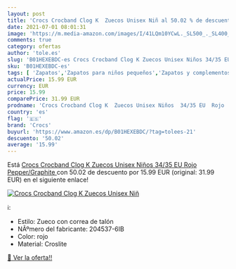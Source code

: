 ```yaml
---
layout: post
title: 'Crocs Crocband Clog K  Zuecos Unisex Niñ al 50.02 % de descuento'
date: 2021-07-01 08:01:31
image: 'https://m.media-amazon.com/images/I/41LQm10YCwL._SL500_._SL400_.jpg'
comments: true
category: ofertas
author: 'tole.es'
slug: 'B01HEXEBDC-es Crocs Crocband Clog K Zuecos Unisex Niños 34/35 EU Rojo...'
sku: 'B01HEXEBDC-es'
tags: [ 'Zapatos','Zapatos para niños pequeños','Zapatos y complementos','Zuecos y mules para niño','crocs','zuecos', ]
actualPrice: 15.99 EUR
currency: EUR
price: 15.99
comparePrice: 31.99 EUR
prodname: 'Crocs Crocband Clog K  Zuecos Unisex Niños  34/35 EU  Rojo  Pepper/Graphite '
country: 'es'
flag: '🇪🇸'
brand: 'Crocs'
buyurl: 'https://www.amazon.es/dp/B01HEXEBDC/?tag=tolees-21'
descuento: '50.02'
average: '15.99'
---
```


Está [Crocs Crocband Clog K  Zuecos Unisex Niños  34/35 EU  Rojo  Pepper/Graphite ](https://www.amazon.es/dp/B01HEXEBDC/?tag=tolees-21) con 50.02 de descuento por 15.99 EUR (original: 31.99 EUR) en el siguiente enlace!

[![Crocs Crocband Clog K  Zuecos Unisex Niñ](https://m.media-amazon.com/images/I/41LQm10YCwL._SL500_._SL400_.jpg)](https://www.amazon.es/dp/B01HEXEBDC/?tag=tolees-21)

ℹ️:

- Estilo: Zueco con correa de talón
- NÃºmero del fabricante: 204537-6IB
- Color: rojo
- Material: Croslite

[🛒 Ver la oferta!!](https://www.amazon.es/dp/B01HEXEBDC/?tag=tolees-21)
